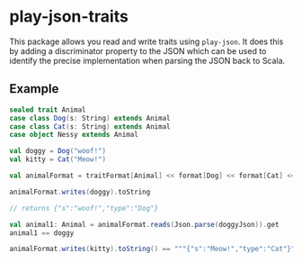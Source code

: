 # play-json-traits

This package allows you read and write traits using `play-json`. It does this
by adding a discriminator property to the JSON which can be used to identify
the precise implementation when parsing the JSON back to Scala.

## Example

```scala
sealed trait Animal
case class Dog(s: String) extends Animal
case class Cat(s: String) extends Animal
case object Nessy extends Animal

val doggy = Dog("woof!")
val kitty = Cat("Meow!")

val animalFormat = traitFormat[Animal] << format[Dog] << format[Cat] << caseObjectFormat(Nessy)

animalFormat.writes(doggy).toString

// returns {"s":"woof!","type":"Dog"}

val animal1: Animal = animalFormat.reads(Json.parse(doggyJson)).get
animal1 == doggy

animalFormat.writes(kitty).toString() == """{"s":"Meow!","type":"Cat"}"""

```
